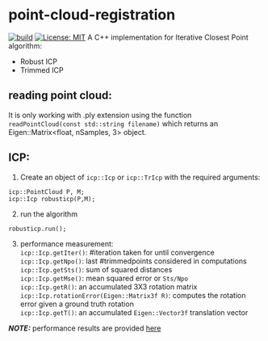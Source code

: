 # point-cloud-registration
[![build](https://github.com/SohilZidan/point-cloud-registration/actions/workflows/cmake.yml/badge.svg)](https://github.com/SohilZidan/point-cloud-registration/actions/workflows/cmake.yml) [![License: MIT](https://img.shields.io/badge/License-MIT-blue.svg)](https://opensource.org/licenses/MIT)
A C++ implementation for Iterative Closest Point algorithm:  
* Robust ICP
* Trimmed ICP

## reading point cloud:  
It is only working with .ply extension using the function `readPointCloud(const std::string filename)` which returns an Eigen::Matrix<float, nSamples, 3> object.

## ICP:
1. Create an object of `icp::Icp` or `icp::TrIcp` with the required arguments:  
```
icp::PointCloud P, M;  
icp::Icp robusticp(P,M);  
```
2. run the algorithm  
```
robusticp.run();
```
3. performance measurement:  
`icp::Icp.getIter()`: #iteration taken for until convergence  
`icp::Icp.getNpo()`: last #trimmedpoints considered in computations  
`icp::Icp.getSts()`: sum of squared distances  
`icp::Icp.getMse()`: mean squared error or `Sts/Npo`  
`icp::Icp.getR()`: an accumulated 3X3 rotation matrix  
`icp::Icp.rotationError(Eigen::Matrix3f R)`: computes the rotation error given a ground truth rotation  
`icp::Icp.getT()`: an accumulated `Eigen::Vector3f` translation vector  

**_NOTE:_** performance results are provided [here](https://github.com/SohilZidan/point-cloud-registration/blob/master/results/results.md)
